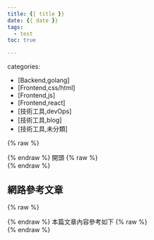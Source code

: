```yaml
---
title: {{ title }}
date: {{ date }}
tags:
  - test
toc: true

---
```


categories:
  - [Backend,golang]
  - [Frontend,css/html]
  - [Frontend,js]
  - [Frontend,react]
  - [技術工具,devOps]
  - [技術工具,blog]
  - [技術工具,未分類]


{% raw %}<div class="notification is-info">{% endraw %}
開頭
{% raw %}</div>{% endraw %}

<!--more-->

## 網路參考文章

{% raw %}<div class="notification is-warning">{% endraw %}
本篇文章內容參考如下
{% raw %}</div>{% endraw %}